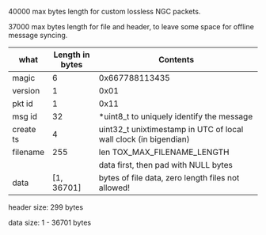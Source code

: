 

   40000 max bytes length for custom lossless NGC packets.

   37000 max bytes length for file and header, to leave some space for offline message syncing.


| what      | Length in bytes| Contents                                           |
|------     |--------        |------------------                                  |
| magic     |       6        |  0x667788113435                                    |
| version   |       1        |  0x01                                              |
| pkt id    |       1        |  0x11                                              |
| msg id    |      32        | *uint8_t  to uniquely identify the message         |
| create ts |       4        |  uint32_t unixtimestamp in UTC of local wall clock (in bigendian) |
| filename  |     255        |  len TOX_MAX_FILENAME_LENGTH                       |
|           |                |      data first, then pad with NULL bytes          |
| data      |[1, 36701]      |  bytes of file data, zero length files not allowed!|


header size: 299 bytes

data   size: 1 - 36701 bytes


